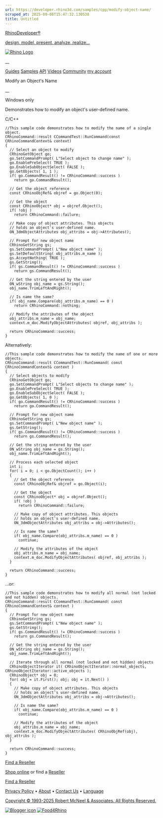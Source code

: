 ```yaml
---
url: https://developer.rhino3d.com/samples/cpp/modify-object-name/
scraped_at: 2025-09-08T15:47:32.130538
title: Untitled
---
```


[RhinoDeveloper®](/)

[design, model, present, analyze, realize...](/)

[![Rhino Logo](https://developer.rhino3d.com/images/rhinodevlogo.png)](/)

__

[Guides](https://developer.rhino3d.com/guides)
[Samples](https://developer.rhino3d.com/samples)
[API](https://developer.rhino3d.com/api)
[Videos](https://developer.rhino3d.com/videos)
[Community](https://discourse.mcneel.com/c/rhino-developer) [my account
](https://www.rhino3d.com/my-account/ "Manage your account, licenses, and
teams")

Modify an Object's Name

__

Windows only

Demonstrates how to modify an object's user-defined name.

C/C++

    
    
    //This sample code demonstrates how to modify the name of a single object.
    CRhinoCommand::result CCommandTest::RunCommand(const CRhinoCommandContext& context)
    {
      // Select an object to modify
      CRhinoGetObject go;
      go.SetCommandPrompt( L"Select object to change name" );
      go.EnablePreSelect( TRUE );
      go.EnableSubObjectSelect( FALSE );
      go.GetObjects( 1, 1 );
      if( go.CommandResult() != CRhinoCommand::success )
        return go.CommandResult();
    
      // Get the object reference
      const CRhinoObjRef& objref = go.Object(0);
    
      // Get the object
      const CRhinoObject* obj = objref.Object();
      if( !obj )
        return CRhinoCommand::failure;
    
      // Make copy of object attributes. This objects
      // holds an object's user-defined name.
      ON_3dmObjectAttributes obj_attribs = obj->Attributes();
    
      // Prompt for new object name
      CRhinoGetString gs;
      gs.SetCommandPrompt( L"New object name" );
      gs.SetDefaultString( obj_attribs.m_name );
      gs.AcceptNothing( TRUE );
      gs.GetString();
      if( gs.CommandResult() != CRhinoCommand::success )
        return gs.CommandResult();
    
      // Get the string entered by the user
      ON_wString obj_name = gs.String();
      obj_name.TrimLeftAndRight();
    
      // Is name the same?
      if( obj_name.Compare(obj_attribs.m_name) == 0 )
        return CRhinoCommand::nothing;
    
      // Modify the attributes of the object
      obj_attribs.m_name = obj_name;
      context.m_doc.ModifyObjectAttributes( objref, obj_attribs );
    
      return CRhinoCommand::success;
    }
    

Alternatively:

    
    
    //This sample code demonstrates how to modify the name of one or more objects.
    CRhinoCommand::result CCommandTest::RunCommand( const CRhinoCommandContext& context )
    {
      // Select objects to modify
      CRhinoGetObject go;
      go.SetCommandPrompt( L"Select objects to change name" );
      go.EnablePreSelect( TRUE );
      go.EnableSubObjectSelect( FALSE );
      go.GetObjects( 1, 0 );
      if( go.CommandResult() != CRhinoCommand::success )
        return go.CommandResult();
    
      // Prompt for new object name
      CRhinoGetString gs;
      gs.SetCommandPrompt( L"New object name" );
      gs.GetString();
      if( gs.CommandResult() != CRhinoCommand::success )
        return gs.CommandResult();
    
      // Get the string entered by the user
      ON_wString obj_name = gs.String();
      obj_name.TrimLeftAndRight();
    
      // Process each selected object
      int i;
      for( i = 0; i < go.ObjectCount(); i++ )
      {
        // Get the object reference
        const CRhinoObjRef& objref = go.Object(i);
    
        // Get the object
        const CRhinoObject* obj = objref.Object();
        if( !obj )
          return CRhinoCommand::failure;
    
        // Make copy of object attributes. This objects
        // holds an object's user-defined name.
        ON_3dmObjectAttributes obj_attribs = obj->Attributes();
    
        // Is name the same?
        if( obj_name.Compare(obj_attribs.m_name) == 0 )
          continue;
    
        // Modify the attributes of the object
        obj_attribs.m_name = obj_name;
        context.m_doc.ModifyObjectAttributes( objref, obj_attribs );
      }
    
      return CRhinoCommand::success;
    }
    

…or:

    
    
    //This sample code demonstrates how to modify all normal (not locked and not hidden) objects.
    CRhinoCommand::result CCommandTest::RunCommand( const CRhinoCommandContext& context )
    {
      // Prompt for new object name
      CRhinoGetString gs;
      gs.SetCommandPrompt( L"New object name" );
      gs.GetString();
      if( gs.CommandResult() != CRhinoCommand::success )
        return gs.CommandResult();
    
      // Get the string entered by the user
      ON_wString obj_name = gs.String();
      obj_name.TrimLeftAndRight();
    
      // Iterate through all normal (not locked and not hidden) objects
      CRhinoObjectIterator it( CRhinoObjectIterator::normal_objects, CRhinoObjectIterator::active_objects );
      CRhinoObject* obj = 0;
      for( obj = it.First(); obj; obj = it.Next() )
      {
        // Make copy of object attributes. This objects
        // holds an object's user-defined name.
        ON_3dmObjectAttributes obj_attribs = obj->Attributes();
    
        // Is name the same?
        if( obj_name.Compare(obj_attribs.m_name) == 0 )
          continue;
    
        // Modify the attributes of the object
        obj_attribs.m_name = obj_name;
        context.m_doc.ModifyObjectAttributes( CRhinoObjRef(obj), obj_attribs );
      }
    
      return CRhinoCommand::success;
    }
    

  

[Find a Reseller](https://www.rhino3d.com/sales)

[Shop online](https://www.rhino3d.com/store) or find a
[Reseller](https://www.rhino3d.com/sales)

[Find a Reseller](https://www.rhino3d.com/sales)

[Privacy Policy](https://www.rhino3d.com/privacy) •
[About](https://www.rhino3d.com/mcneel/about) • [Contact
Us](https://www.rhino3d.com/mcneel/contact) • [
Language](https://www.rhino3d.com/language "Change to a different region or
language")

[Copyright © 1993-2025 Robert McNeel & Associates. All Rights
Reserved.](https://www.rhino3d.com/mcneel/about)

[](https://www.facebook.com/McNeelRhinoceros/)
[](https://twitter.com/bobmcneel) [](https://www.linkedin.com/groups/75313/)
[](https://www.youtube.com/user/RhinoGuide/videos) [](https://vimeo.com/rhino)
[![Blogger
icon](https://developer.rhino3d.com/images/blogger.svg)](http://blog.rhino3d.com/)
[![Food4Rhino](https://developer.rhino3d.com/images/f4r_icon_01.svg)](https://www.food4rhino.com)

